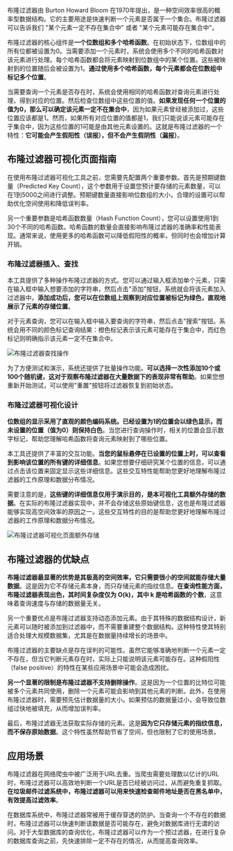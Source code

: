 布隆过滤器由 Burton Howard Bloom 在1970年提出，是一种空间效率很高的概率型数据结构。它的主要用途是快速判断一个元素是否属于一个集合。布隆过滤器可以告诉我们 "某个元素一定不存在集合中" 或者 "某个元素可能存在集合中"。

布隆过滤器的核心组件是**一个位数组和多个哈希函数**。在初始状态下，位数组中的所有位都被设置为0。当需要添加一个元素时，系统会使用多个不同的哈希函数对该元素进行处理。每个哈希函数都会将元素映射到位数组中的某个位置。这些被映射到的位置随后会被设置为1。**通过使用多个哈希函数，每个元素都会在位数组中标记多个位置**。

当需要查询一个元素是否存在时，系统会使用相同的哈希函数对查询元素进行处理，得到对应的位置。然后检查位数组中这些位置的值。**如果发现任何一个位置的值为0，那么可以确定该元素一定不在集合中**，因为如果元素曾经被添加过，这些位置应该都是1。然而，如果所有对应位置的值都是1，我们只能说该元素可能存在于集合中，因为这些位置的1可能是由其他元素设置的。这就是布隆过滤器的一个特性：**它可能会产生假阳性（误报），但不会产生假阴性（漏报）**。

## 布隆过滤器可视化页面指南

在使用布隆过滤器可视化工具之前，您需要先配置两个重要参数。首先是预期键数量（Predicted Key Count），这个参数用于设置您预计要存储的元素数量，可以在1到5000之间进行调整。预期键数量直接影响位数组的大小，合理的设置可以帮助优化空间使用和降低误判率。

另一个重要参数是哈希函数数量（Hash Function Count），您可以设置使用1到30个不同的哈希函数。哈希函数的数量会直接影响布隆过滤器的准确率和性能表现。通常来说，使用更多的哈希函数可以降低假阳性的概率，但同时也会增加计算开销。

### 布隆过滤器插入、查找

本工具提供了多种操作布隆过滤器的方式。您可以通过输入框添加单个元素，只需在输入框中输入想要添加的字符串，然后点击"添加"按钮，系统就会将该元素加入过滤器中。**添加成功后，您可以在位数组上观察到对应位置被标记为绿色，直观地展示了元素的存储位置**。

对于元素查询，您可以在输入框中输入要查询的字符串，然后点击"搜索"按钮。系统会用不同的颜色标记查询结果：橙色标记表示该元素可能存在于集合中，而红色标记则明确指示该元素一定不在集合中。

![布隆过滤器查找操作](https://games.programnotes.cn/20241107_ai_gallery_bloomfilter_search.png)

为了方便测试和演示，系统还提供了批量操作功能。**可以选择一次性添加10个或100个随机键，这对于观察布隆过滤器在大量数据下的表现非常有帮助**。如果您想重新开始测试，可以使用"重置"按钮将过滤器恢复到初始状态。

### 布隆过滤器可视化设计

**位数组的显示采用了直观的颜色编码系统。已经设置为1的位置会以绿色显示，而未设置的位置（值为0）则保持白色**。当您进行查询操作时，相关的位置会显示数字标记，帮助您理解哈希函数将查询元素映射到了哪些位置。

本工具还提供了丰富的交互功能。**当您的鼠标悬停在已设置的位置上时，可以查看到影响该位置的所有键的详细信息**。如果您想要仔细研究某个位置的信息，可以通过点击该位置来固定显示这些详细信息。这些交互特性能帮助您更好地理解布隆过滤器的工作原理和数据分布情况。

需要注意的是，**这些键的详细信息仅用于演示目的，是本可视化工具额外存储的数据**。在实际的布隆过滤器实现中，并不会存储这些原始键信息，这也是布隆过滤器能够实现高空间效率的原因之一。这些交互特性的目的是帮助您更好地理解布隆过滤器的工作原理和数据分布情况。

![布隆过滤器可视化页面额外存储](https://games.programnotes.cn/20241107_ai_gallery_bloomfilter_popup.png)

## 布隆过滤器的优缺点

**布隆过滤器最显著的优势是其极高的空间效率，它只需要很小的空间就能存储大量数据**。这是因为它不存储元素本身，而只存储元素的指纹信息。**在查询性能方面，布隆过滤器表现出色，其时间复杂度仅为 O(k)，其中 k 是哈希函数的个数**，这意味着查询速度与存储的数据量无关。

另一个重要优点是布隆过滤器支持动态添加元素。由于其特殊的数据结构设计，新元素可以随时被添加到过滤器中，而不需要重建整个数据结构。这种特性使其特别适合处理大规模数据集，尤其是在数据量持续增长的场景中。

布隆过滤器的主要缺点是存在误判的可能性。虽然它能够准确地判断一个元素一定不存在，但当它判断元素存在时，实际上只能说明该元素可能存在。这种假阳性（false positive）的特性在某些应用场景中可能会造成困扰。

**另一个显著的限制是布隆过滤器不支持删除操作**。这是因为一个位置的比特位可能被多个元素共同使用，删除一个元素可能会影响到其他元素的判断。此外，在使用布隆过滤器时，需要预先估计数据量的大小。如果预估的数据量过小，会导致位数组过快地被填充，从而增加误判率。

最后，布隆过滤器无法获取实际存储的元素。这是**因为它只存储元素的指纹信息，而不保存原始数据**。这个特性虽然帮助节省了空间，但也限制了它的使用场景。

## 应用场景

布隆过滤器在网络爬虫中被广泛用于URL去重。当爬虫需要处理数以亿计的URL时，布隆过滤器可以高效地判断一个URL是否已经被访问过，从而避免重复抓取。**在垃圾邮件过滤系统中，布隆过滤器可以用来快速检查邮件地址是否在黑名单中，有效提高过滤效率**。

在数据库系统中，布隆过滤器常被用于缓存穿透的防护。当查询一个不存在的数据时，布隆过滤器可以快速判断该数据是否可能存在，避免对数据库进行无谓的访问。对于大型数据库的查询优化，布隆过滤器可以作为一个预过滤器，在进行复杂的数据库查询之前，先快速排除一定不存在的情况，从而提高查询效率。